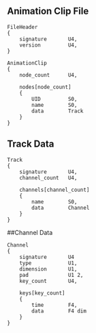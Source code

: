 ## Animation Clip File

    FileHeader
	{
        signature       U4,
        version         U4,
	}
    
    AnimationClip
    {
        node_count      U4,
        
        nodes[node_count]
        {
            UID         S0,
            name        S0,
            data        Track
        }
    }
    
## Track Data

    Track
    {
        signature       U4,
        channel_count   U4,
    
        channels[channel_count]
        {
            name        S0,
            data        Channel
        }
    }
    
##Channel Data

    Channel
    {
        signature       U4
        type            U1,
        dimension       U1,
        pad             U1 2,
        key_count       U4,
    
        keys[key_count]
        {
            time        F4,
            data        F4 dim
        }
    }
